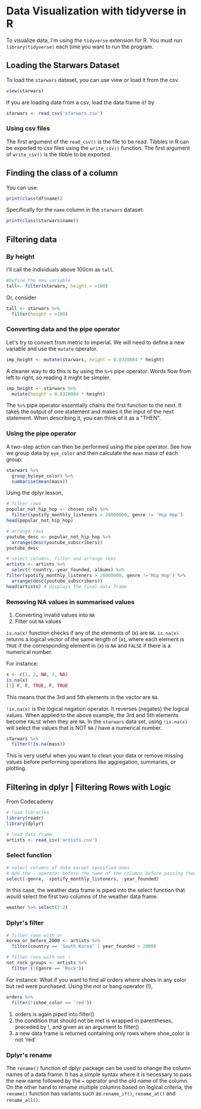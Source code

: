 # Data Visualization with tidyverse in R

To visualize data, I'm using the `tidyverse` extension for R. You must run `library(tidyverse)` each time you want to run the program.

## Loading the Starwars Dataset
To load the `starwars` dataset, you can use view or load it from the csv.

```r
view(starwars)
```

If you are loading data from a csv, load the data frame `df` by
```r
starwars <- read_csv('starwars.csv')
```

### Using csv files
The first argument of the `read_csv()` is the file to be read. Tibbles in R can be exported to csv files using the `write_csv()` function. The first argument of `write_csv()` is the tibble to be exported.

## Finding the class of a column
You can use:
```r
print(class(df$name))
```

Specifically for the `name` column in the `starwars` dataset:
```r
print(class(starwars$name))
```

## Filtering data

### By height
I'll call the individuals above 100cm as `tall`.
```r
#Define the new variable
tall<- filter(starwars, height = >100)
```

Or, consider
```r
tall <- starwars %>%
  filter(height = >100)
```

### Converting data and the pipe operator
Let's try to convert from metric to imperial.
We will need to define a new variable and use the `mutate` operator.

```r
imp_height <- mutate(starwars, height = 0.0328084 * height)
```

A cleaner way to do this is by using the `%>%` pipe operator. Words flow from left to right, so reading it might be simpler.

```r
imp_height <- starwars %>%
  mutate(height = 0.0328084 * height)
```

The `%>%` pipe operator essentially chains the first function to the next. It takes the output of one statement and makes it the input of the next statement. When describing it, you can think of it as a "THEN".

### Using the pipe operator
A two-step action can then be performed using the pipe operator. See how we group data by `eye_color` and then calculate the `mean` mass of each group:
```r
starwars %>%
  group_by(eye_color) %>%
  summarise(mean(mass))
```

Using the dplyr lesson,
 
```r
# filter rows
popular_not_hip_hop <- chosen_cols %>% 
  filter(spotify_monthly_listeners > 20000000, genre != 'Hip Hop') 
head(popular_not_hip_hop)
```

```r
# arrange rows
youtube_desc <- popular_not_hip_hop %>% 
  arrange(desc(youtube_subscribers))
youtube_desc
```

```r
# select columns, filter and arrange rows
artists <- artists %>%
  select(-country,-year_founded,-albums) %>%
filter(spotify_monthly_listeners > 20000000, genre !='Hip Hop') %>%
  arrange(desc(youtube_subscribers))
head(artists) # displays the final data frame
```


### Removing NA values in summarised values
1. Converting invalid values into `NA`
2. Filter out `NA` values

`is.na(x)` function checks if any of the elements of (x) are `NA`.
`is.na(x)` returns a logical vector of the same length of (x), where each element is `TRUE` if the corresponding element in (x) is `NA` and `FALSE` if there is a numerical number.

For instance:
```r
x <- c(1, 2, NA, 3, NA)
is.na(x) 
[1] F, F, TRUE, F, TRUE
```
This means that the 3rd and 5th elements in the vector are `NA`.

`!is.na(x)` is the logical negation operator. It reverses (negates) the logical values.
When applied to the above example, the 3rd and 5th elements become `FALSE` when they are `NA`.
In the `starwars` data set, using `!is.na(x)` will select the values that is NOT `NA` / have a numerical number.

```r
starwars %>%
  filter(!is.na(mass))
```
This is very useful when you want to clean your data or remove missing values before performing operations like aggregation, summaries, or plotting.


## Filtering in dplyr | Filtering Rows with Logic
From Codecademy 

```r
# load libraries
library(readr)
library(dplyr)
```

```r
# load data frame
artists <- read_csv('artists.csv')
```

### Select function
```r
# select columns of data except specified ones
# Add the - operator before the name of the columns before passing them as arguments to select(). For instance,
select(-genre, -spotify_monthly_listeners, -year_founded)
```

In this case, the weather data frame is piped into the select function that would select the first two columns of the weather data frame.
```r
weather %>% select(1:2) 
```

### Dplyr's filter
```r
# filter rows with or
korea_or_before_2000 <- artists %>%
  filter(country == 'South Korea' | year_founded < 2000)
```

```r
# filter rows with not !
not_rock_groups <- artists %>%
  filter (!(genre == 'Rock'))
```
For instance: What if you want to find all orders where shoes in any color but red were purchased. Using the not or bang operator (!), 

```r
orders %>%
  filter(!(shoe_color == 'red'))
```

1. orders is again piped into filter()
2. the condition that should not be met is wrapped in parentheses, preceded by !, and given as an argument to filter()
3. a new data frame is returned containing only rows where shoe_color is not 'red'

### Dplyr's rename
The `rename()` function of dplyr package can be used to change the column names of a data frame. It has a simple syntax where it is necessary to pass the new name followed by the `=` operator and the old name of the column. On the other hand to rename multiple columns based on logical criteria, the `rename()` function has variants such as `rename_if()`, `rename_at()` and `rename_all()`.
